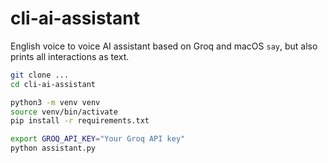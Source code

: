 # cli-ai-assistant

English voice to voice AI assistant based on Groq and macOS `say`, but also prints all interactions as text.

```bash
git clone ...
cd cli-ai-assistant

python3 -m venv venv
source venv/bin/activate
pip install -r requirements.txt

export GROQ_API_KEY="Your Groq API key"
python assistant.py
```
